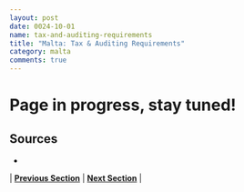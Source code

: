 ```yaml
---
layout: post
date: 0024-10-01
name: tax-and-auditing-requirements
title: "Malta: Tax & Auditing Requirements"
category: malta
comments: true
---
```


# Page in progress, stay tuned!

Sources 
---
- 

| **[Previous Section]( https://neo-project.github.io/global-blockchain-compliance-hub//malta/malta-team-member-nationality-requirements.html)** | **[Next Section]( https://neo-project.github.io/global-blockchain-compliance-hub//malta/malta-governing-by-law.html)** |
